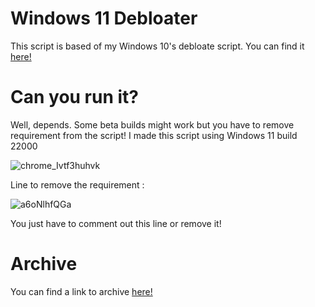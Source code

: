 # Windows 11 Debloater

This script is based of my Windows 10's debloate script. You can find it [here!](https://github.com/teeotsa/windows-10-debloat)

# Can you run it?

Well, depends. Some beta builds might work but you have to remove requirement from the script! I made this script using Windows 11 build 22000

![chrome_Ivtf3huhvk](https://user-images.githubusercontent.com/78772453/136833653-cce67579-4ee8-4622-92d0-ec6d52ad3861.png)

Line to remove the requirement :

![a6oNlhfQGa](https://user-images.githubusercontent.com/78772453/136833902-53a64d29-2a53-4c22-9ec7-08e62c20cec8.png)

You just have to comment out this line or remove it!

# Archive

You can find a link to archive [here!](https://www.mediafire.com/folder/3yowpz7x5m103/Windows_11_Debloater_Archive)
